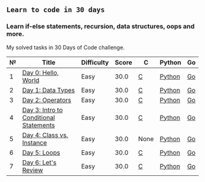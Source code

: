 ## **`Learn to code in 30 days`**

### Learn if-else statements, recursion, data structures, oops and more.

My solved tasks in 30 Days of Code challenge.

№ | Title | Difficulty |Score | C | Python | Go
--|-------|------------|------|---|--------|---
1 | [Day 0: Hello, World](https://www.hackerrank.com/challenges/30-hello-world/problem) | Easy | 30.0 | [C](https://github.com/BibarsovSalavat/hackerrank/blob/main/30_days_of_code/c/day_0_task1.c) | [Python](https://github.com/BibarsovSalavat/hackerrank/blob/main/30_days_of_code/python/day_0_task1.py) | [Go](https://github.com/BibarsovSalavat/hackerrank/blob/main/30_days_of_code/golang/day_0_task1.go)
2 | [Day 1: Data Types](https://www.hackerrank.com/challenges/30-data-types/problem) | Easy | 30.0 | [C](https://github.com/BibarsovSalavat/hackerrank/blob/main/30_days_of_code/c/day_1_task2.c) | [Python](https://github.com/BibarsovSalavat/hackerrank/blob/main/30_days_of_code/python/day_1_task2.py) | [Go](https://github.com/BibarsovSalavat/hackerrank/blob/main/30_days_of_code/golang/day_1_task2.go)
3 | [Day 2: Operators](https://www.hackerrank.com/challenges/30-operators/problem) | Easy | 30.0 | [C](https://github.com/BibarsovSalavat/hackerrank/blob/main/30_days_of_code/c/day_2_task3.c) | [Python](https://github.com/BibarsovSalavat/hackerrank/blob/main/30_days_of_code/python/day_2_task3.py) | [Go](https://github.com/BibarsovSalavat/hackerrank/blob/main/30_days_of_code/golang/day_2_task3.go)
4 | [Day 3: Intro to Conditional Statements](https://www.hackerrank.com/challenges/30-conditional-statements/problem) | Easy | 30.0 | [C](https://github.com/BibarsovSalavat/hackerrank/blob/main/30_days_of_code/c/day_3_task4.c) | [Python](https://github.com/BibarsovSalavat/hackerrank/blob/main/30_days_of_code/python/day_3_task4.py) | [Go](https://github.com/BibarsovSalavat/hackerrank/blob/main/30_days_of_code/golang/day_3_task4.go)
5 | [Day 4: Class vs. Instance](https://www.hackerrank.com/challenges/30-class-vs-instance/problem) | Easy | 30.0 | None | [Python](https://github.com/BibarsovSalavat/hackerrank/blob/main/30_days_of_code/python/day_4_task5.py) | [Go](https://github.com/BibarsovSalavat/hackerrank/blob/main/30_days_of_code/golang/day_4_task5.go)
6 | [Day 5: Loops](https://www.hackerrank.com/challenges/30-loops/problem) | Easy | 30.0 | [C](https://github.com/BibarsovSalavat/hackerrank/blob/main/30_days_of_code/c/day_5_task6.c) | [Python](https://github.com/BibarsovSalavat/hackerrank/blob/main/30_days_of_code/python/day_5_task6.py) | [Go](https://github.com/BibarsovSalavat/hackerrank/blob/main/30_days_of_code/golang/day_5_task6.go)
7 | [Day 6: Let's Review](https://www.hackerrank.com/challenges/30-review-loop/problem) | Easy | 30.0 | [C](https://github.com/BibarsovSalavat/hackerrank/blob/main/30_days_of_code/c/day_6_task7.c) | [Python](https://github.com/BibarsovSalavat/hackerrank/blob/main/30_days_of_code/python/day_6_task7.py) | [Go](https://github.com/BibarsovSalavat/hackerrank/blob/main/30_days_of_code/golang/day_6_task7.go)
